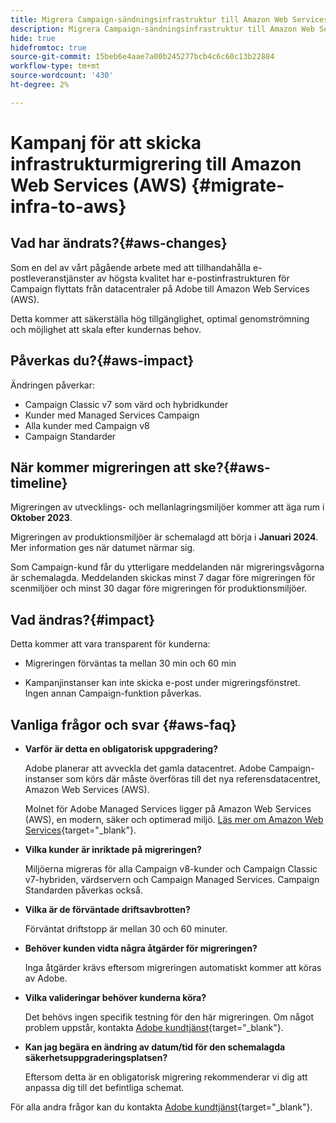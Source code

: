 ```yaml
---
title: Migrera Campaign-sändningsinfrastruktur till Amazon Web Services (AWS)
description: Migrera Campaign-sändningsinfrastruktur till Amazon Web Services (AWS)
hide: true
hidefromtoc: true
source-git-commit: 15beb6e4aae7a00b245277bcb4c6c60c13b22884
workflow-type: tm+mt
source-wordcount: '430'
ht-degree: 2%

---
```



# Kampanj för att skicka infrastrukturmigrering till Amazon Web Services (AWS) {#migrate-infra-to-aws}

## Vad har ändrats?{#aws-changes}

Som en del av vårt pågående arbete med att tillhandahålla e-postleveranstjänster av högsta kvalitet har e-postinfrastrukturen för Campaign flyttats från datacentraler på Adobe till Amazon Web Services (AWS).

Detta kommer att säkerställa hög tillgänglighet, optimal genomströmning och möjlighet att skala efter kundernas behov.

## Påverkas du?{#aws-impact}

Ändringen påverkar:

* Campaign Classic v7 som värd och hybridkunder
* Kunder med Managed Services Campaign
* Alla kunder med Campaign v8
* Campaign Standarder

## När kommer migreringen att ske?{#aws-timeline}

Migreringen av utvecklings- och mellanlagringsmiljöer kommer att äga rum i **Oktober 2023**.

Migreringen av produktionsmiljöer är schemalagd att börja i **Januari 2024**. Mer information ges när datumet närmar sig.

Som Campaign-kund får du ytterligare meddelanden när migreringsvågorna är schemalagda. Meddelanden skickas minst 7 dagar före migreringen för scenmiljöer och minst 30 dagar före migreringen för produktionsmiljöer.

## Vad ändras?{#impact}

Detta kommer att vara transparent för kunderna:

* Migreringen förväntas ta mellan 30 min och 60 min

* Kampanjinstanser kan inte skicka e-post under migreringsfönstret. Ingen annan Campaign-funktion påverkas.


## Vanliga frågor och svar {#aws-faq}

* **Varför är detta en obligatorisk uppgradering?**

  Adobe planerar att avveckla det gamla datacentret. Adobe Campaign-instanser som körs där måste överföras till det nya referensdatacentret, Amazon Web Services (AWS).

  Molnet för Adobe Managed Services ligger på Amazon Web Services (AWS), en modern, säker och optimerad miljö. [Läs mer om Amazon Web Services](https://aws.amazon.com/application-hosting/benefits/){target="_blank"}.

* **Vilka kunder är inriktade på migreringen?**

  Miljöerna migreras för alla Campaign v8-kunder och Campaign Classic v7-hybriden, värdservern och Campaign Managed Services. Campaign Standarden påverkas också.

* **Vilka är de förväntade driftsavbrotten?**

  Förväntat driftstopp är mellan 30 och 60 minuter.

* **Behöver kunden vidta några åtgärder för migreringen?**

  Inga åtgärder krävs eftersom migreringen automatiskt kommer att köras av Adobe.

* **Vilka valideringar behöver kunderna köra?**

  Det behövs ingen specifik testning för den här migreringen. Om något problem uppstår, kontakta [Adobe kundtjänst](https://experienceleague.adobe.com/?support-solution=Campaign#support){target="_blank"}.


* **Kan jag begära en ändring av datum/tid för den schemalagda säkerhetsuppgraderingsplatsen?**

  Eftersom detta är en obligatorisk migrering rekommenderar vi dig att anpassa dig till det befintliga schemat.


För alla andra frågor kan du kontakta [Adobe kundtjänst](https://experienceleague.adobe.com/?support-solution=Campaign#support){target="_blank"}.
